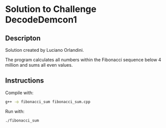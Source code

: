 # Solution to Challenge DecodeDemcon1
## Descripton
Solution created by Luciano Orlandini.

The program calculates all numbers within the Fibonacci sequence below 4 million and sums all even values.

## Instructions
Compile with:

```bash
g++ -o fibonacci_sum fibonacci_sum.cpp
```

Run with:

```bash
./fibonacci_sum
```